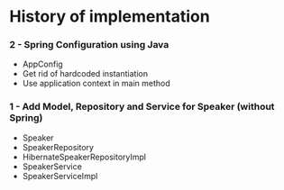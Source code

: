 # History of implementation

### 2 - Spring Configuration using Java
* AppConfig
* Get rid of hardcoded instantiation
* Use application context in main method

### 1 - Add Model, Repository and Service for Speaker (without Spring)
* Speaker
* SpeakerRepository
* HibernateSpeakerRepositoryImpl
* SpeakerService
* SpeakerServiceImpl
